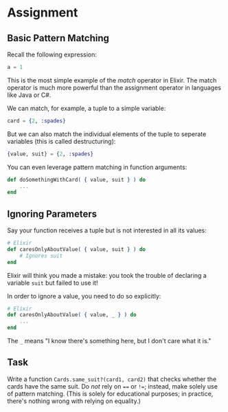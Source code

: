 # Assignment

## Basic Pattern Matching

Recall the following expression:

```elixir
a = 1
```

This is the most simple example of the *match* operator in Elixir. The match operator is much more powerful than the assignment operator in languages like Java or C#.

We can match, for example, a tuple to a simple variable:

```elixir
card = {2, :spades}
```

But we can also match the individual elements of the tuple to seperate variables (this is called destructuring):

```elixir
{value, suit} = {2, :spades}
```

You can even leverage pattern matching in function arguments:

```elixir
def doSomethingWithCard( { value, suit } ) do
    ...
end
```

## Ignoring Parameters

Say your function receives a tuple but is not interested in all its values:

```elixir
# Elixir
def caresOnlyAboutValue( { value, suit } ) do
    # Ignores suit
end
```

Elixir will think you made a mistake: you took the trouble
of declaring a variable `suit` but failed to use it!

In order to ignore a value, you need to do so explicitly:

```elixir
# Elixir
def caresOnlyAboutValue( { value, _ } ) do
    ...
end
```

The `_` means "I know there's something here, but I don't care what it is."

## Task

Write a function `Cards.same_suit?(card1, card2)` that checks whether
the cards have the same suit. Do *not* rely on `==` or `!=`;
instead, make solely use of pattern matching.
(This is solely for educational purposes;
in practice, there's nothing wrong with relying on equality.)